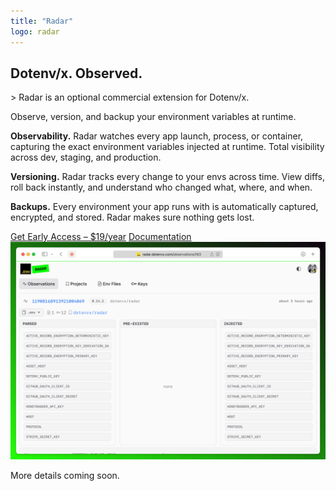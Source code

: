 ```yaml
---
title: "Radar"
logo: radar
---
```


<section class="w-full max-w-2xl mx-auto px-6 mt-12 md:mt-20 flex flex-col gap-4">
  <h1 class="font-bold text-zinc-950 dark:text-zinc-50">Dotenv/x. Observed.</h1>
  <p class="italic">> Radar is an optional commercial extension for Dotenv/x.</p>
  <p>Observe, version, and backup your environment variables at runtime.</p>
  <p>
    <strong>Observability.</strong>
    Radar watches every app launch, process, or container, capturing the exact environment variables injected at runtime. Total visibility across dev, staging, and production.
  </p>
  <p>
    <strong>Versioning.</strong>
    Radar tracks every change to your envs across time. View diffs, roll back instantly, and understand who changed what, where, and when.
  </p>
  <p>
    <strong>Backups.</strong>
    Every environment your app runs with is automatically captured, encrypted, and stored. Radar makes sure nothing gets lost.
  </p>

  <div class="flex flex-row gap-4 justify-center my-8">
    <a class="btn-success" href="https://buy.stripe.com/7sY4gzdgFddq3ycape7IY02">Get Early Access – $19/year</a>
    <a class="btn link-radar" href="/docs/radar">Documentation</a>
  </div>

  <img src="/radar/ui.png" class="rounded-md border border-zinc-200 dark:border-zinc-800"/>

  <p class="text-center">More details coming soon.</p>
</section>
